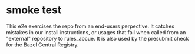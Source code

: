# smoke test

This e2e exercises the repo from an end-users perpective.
It catches mistakes in our install instructions, or usages that fail when called from an "external" repository to rules_abcue.
It is also used by the presubmit check for the Bazel Central Registry.
